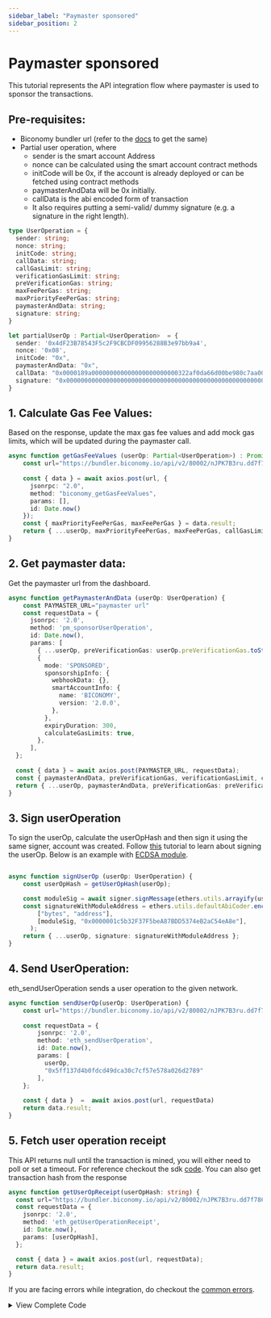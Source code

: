 ```yaml
---
sidebar_label: "Paymaster sponsored"
sidebar_position: 2
---
```


# Paymaster sponsored
This tutorial represents the API integration flow where paymaster is used to sponsor the transactions.

## Pre-requisites:

- Biconomy bundler url (refer to the [docs](/dashboard#bundler-keys) to get the same)
- Partial user operation, where
    - sender is the smart account Address
    - nonce can be calculated using the smart account contract methods
    - initCode will be 0x, if the account is already deployed or can be fetched using contract methods
    - paymasterAndData will be 0x initially.
    - callData is the abi encoded form of transaction
    - It also requires putting a semi-valid/ dummy signature (e.g. a signature in the right length).

```ts
type UserOperation = {
  sender: string;
  nonce: string;
  initCode: string;
  callData: string;
  callGasLimit: string;
  verificationGasLimit: string;
  preVerificationGas: string;
  maxFeePerGas: string;
  maxPriorityFeePerGas: string;
  paymasterAndData: string;
  signature: string;
}

let partialUserOp : Partial<UserOperation>  = {
  sender: '0x4dF23B78543F5c2F9CBCDF09956288B3e97bb9a4',
  nonce: '0x08',
  initCode: "0x",
  paymasterAndData: "0x",
  callData: "0x0000189a000000000000000000000000322af0da66d00be980c7aa006377fcaaeee3bdfd000000000000000000000000000000000000000000000000002386f26fc1000000000000000000000000000000000000000000000000000000000000000000600000000000000000000000000000000000000000000000000000000000000000",
  signature: "0x00000000000000000000000000000000000000000000000000000000000000400000000000000000000000000000001c5b32F37F5beA87BDD5374eB2aC54eA8e000000000000000000000000000000000000000000000000000000000000004181d4b4981670cb18f99f0b4a66446df1bf5b204d24cfcb659bf38ba27a4359b5711649ec2423c5e1247245eba2964679b6a1dbb85c992ae40b9b00c6935b02ff1b00000000000000000000000000000000000000000000000000000000000000",
}
```

## 1. Calculate Gas Fee Values: 
Based on the response, update the max gas fee values and add mock gas limits, which will be updated during the paymaster call.

```ts
async function getGasFeeValues (userOp: Partial<UserOperation>) : Promise<UserOperation>  {
    const url="https://bundler.biconomy.io/api/v2/80002/nJPK7B3ru.dd7f7861-190d-41bd-af80-6877f74b8f44"
    
    const { data } = await axios.post(url, {
      jsonrpc: "2.0",
      method: "biconomy_getGasFeeValues",
      params: [],
      id: Date.now()
    });
    const { maxPriorityFeePerGas, maxFeePerGas } = data.result;
    return { ...userOp, maxPriorityFeePerGas, maxFeePerGas, callGasLimit: "5000000", verificationGasLimit: "5000000", preVerificationGas: "5000000" } as UserOperation;
}
```

## 2. Get paymaster data:
Get the paymaster url from the dashboard.

```ts
async function getPaymasterAndData (userOp: UserOperation) {
    const PAYMASTER_URL="paymaster url"
    const requestData = {
      jsonrpc: '2.0',
      method: 'pm_sponsorUserOperation',
      id: Date.now(),
      params: [
        { ...userOp, preVerificationGas: userOp.preVerificationGas.toString(), verificationGasLimit: userOp.verificationGasLimit.toString(), callGasLimit: userOp.callGasLimit.toString(), maxFeePerGas: userOp.maxFeePerGas.toString(), maxPriorityFeePerGas: userOp.maxPriorityFeePerGas.toString(), paymasterAndData: "0x" },
        {
          mode: 'SPONSORED',
          sponsorshipInfo: {
            webhookData: {},
            smartAccountInfo: {
              name: 'BICONOMY',
              version: '2.0.0',
            },
          },
          expiryDuration: 300,
          calculateGasLimits: true,
        },
      ],
  };
  
  const { data } = await axios.post(PAYMASTER_URL, requestData);
  const { paymasterAndData, preVerificationGas, verificationGasLimit, callGasLimit } = data.result;
  return { ...userOp, paymasterAndData, preVerificationGas: preVerificationGas.toString(), verificationGasLimit: verificationGasLimit.toString(), callGasLimit: callGasLimit.toString() };
}
```

## 3. Sign userOperation
To sign the userOp, calculate the userOpHash and then sign it using the same signer, account was created. Follow [this](/tutorials/apiIntegration/signUserOperation.md) tutorial to learn about signing the userOp. Below is an example with [ECDSA module](/Modules/ecdsa).

```ts

async function signUserOp (userOp: UserOperation) {
    const userOpHash = getUserOpHash(userOp);

    const moduleSig = await signer.signMessage(ethers.utils.arrayify(userOpHash));
    const signatureWithModuleAddress = ethers.utils.defaultAbiCoder.encode(
        ["bytes", "address"],
        [moduleSig, "0x0000001c5b32F37F5beA87BDD5374eB2aC54eA8e"],
      );
    return { ...userOp, signature: signatureWithModuleAddress };
}

```

## 4. Send UserOperation: 
eth_sendUserOperation sends a user operation to the given network.

```ts
async function sendUserOp(userOp: UserOperation) {
    const url="https://bundler.biconomy.io/api/v2/80002/nJPK7B3ru.dd7f7861-190d-41bd-af80-6877f74b8f44"
    
    const requestData = {
        jsonrpc: '2.0',
        method: 'eth_sendUserOperation',
        id: Date.now(),
        params: [
          userOp,
          "0x5ff137d4b0fdcd49dca30c7cf57e578a026d2789"
        ],
    };
    
    const { data }  =  await axios.post(url, requestData)
    return data.result;
}
```

## 5. Fetch user operation receipt
This API returns null until the transaction is mined, you will either need to poll or set a timeout. For reference checkout the sdk [code](https://github.com/bcnmy/biconomy-client-sdk/blob/main/packages/bundler/src/Bundler.ts#L159). You can also get transaction hash from the response

```ts
async function getUserOpReceipt(userOpHash: string) {
  const url="https://bundler.biconomy.io/api/v2/80002/nJPK7B3ru.dd7f7861-190d-41bd-af80-6877f74b8f44"
  const requestData = {
    jsonrpc: '2.0',
    method: 'eth_getUserOperationReceipt',
    id: Date.now(),
    params: [userOpHash],
  };

  const { data } = await axios.post(url, requestData);
  return data.result;
}

```

If you are facing errors while integration, do checkout the [common errors](/troubleshooting/commonerrors.md).
<details>
<summary>View Complete Code</summary>

```ts
import { ethers, utils } from "ethers";
import axios, { AxiosRequestConfig, AxiosResponse, AxiosError } from 'axios';
import { string, string } from "ethers";

let provider = new ethers.providers.JsonRpcProvider("https://rpc-amoy.polygon.technology/");
let signer = new ethers.Wallet("private key", provider);

type UserOperation = {
  sender: string;
  nonce: string;
  initCode: string;
  callData: string;
  callGasLimit: string;
  verificationGasLimit: string;
  preVerificationGas: string;
  maxFeePerGas: string;
  maxPriorityFeePerGas: string;
  paymasterAndData: string;
  signature: string;
}

async function getGasFeeValues (userOp: Partial<UserOperation>) : Promise<UserOperation>  {
    const url="https://bundler.biconomy.io/api/v2/80002/nJPK7B3ru.dd7f7861-190d-41bd-af80-6877f74b8f44"
    
    const { data } = await axios.post(url, {
      jsonrpc: "2.0",
      method: "biconomy_getGasFeeValues",
      params: [],
      id: Date.now()
    });
    const { maxPriorityFeePerGas, maxFeePerGas } = data.result;
    return { ...userOp, maxPriorityFeePerGas, maxFeePerGas, callGasLimit: 5000000, verificationGasLimit: 5000000, preVerificationGas: 5000000 } as UserOperation;
}


async function getPaymasterAndData (userOp: UserOperation) {
    const PAYMASTER_URL="paymaster url"
    const requestData = {
      jsonrpc: '2.0',
      method: 'pm_sponsorUserOperation',
      id: Date.now(),
      params: [
        userOp,
        {
          mode: 'SPONSORED',
          sponsorshipInfo: {
            webhookData: {},
            smartAccountInfo: {
              name: 'BICONOMY',
              version: '2.0.0',
            },
          },
          expiryDuration: 300,
          calculateGasLimits: true,
        },
      ],
  };

  const { data } = await axios.post(PAYMASTER_URL, requestData);
  const { paymasterAndData, preVerificationGas, verificationGasLimit, callGasLimit } = data.result;
  return { ...userOp, paymasterAndData, preVerificationGas, verificationGasLimit, callGasLimit };

}

function getUserOpHash(useOpMinusSignature: UserOperation) {
    const packedData = ethers.utils.defaultAbiCoder.encode(
        [
          "address","uint256","bytes32","bytes32","uint256","uint256","uint256","uint256","uint256","bytes32",
        ],
        [
          useOpMinusSignature.sender,
          useOpMinusSignature.nonce,
          ethers.utils.keccak256(useOpMinusSignature.initCode),
          ethers.utils.keccak256(useOpMinusSignature.callData),
          useOpMinusSignature.callGasLimit,
          useOpMinusSignature.verificationGasLimit,
          useOpMinusSignature.preVerificationGas,
          useOpMinusSignature.maxFeePerGas,
          useOpMinusSignature.maxPriorityFeePerGas,
          ethers.utils.keccak256(useOpMinusSignature.paymasterAndData),
        ]
      );
      
      const enc = ethers.utils.defaultAbiCoder.encode(
        ["bytes32", "address", "uint256"],
        [ethers.utils.keccak256(packedData), "0x5ff137d4b0fdcd49dca30c7cf57e578a026d2789", 80002]
      );
      
      const userOpHash = ethers.utils.keccak256(enc);
      return userOpHash;
}

async function signUserOp (userOp: UserOperation) {
    const userOpHash = getUserOpHash(userOp);

    const moduleSig = await signer.signMessage(ethers.utils.arrayify(userOpHash));
    const signatureWithModuleAddress = ethers.utils.defaultAbiCoder.encode(
        ["bytes", "address"],
        [moduleSig, "0x0000001c5b32F37F5beA87BDD5374eB2aC54eA8e"],
      );
      return { ...userOp, signature: signatureWithModuleAddress };
}

async function sendUserOp(userOp: UserOperation) {
    const url="https://bundler.biconomy.io/api/v2/80002/nJPK7B3ru.dd7f7861-190d-41bd-af80-6877f74b8f44"
    
    const requestData = {
        jsonrpc: '2.0',
        method: 'eth_sendUserOperation',
        id: Date.now(),
        params: [
          userOp,
          "0x5ff137d4b0fdcd49dca30c7cf57e578a026d2789"
        ],
    };
    
    const { data }  =  await axios.post(url, requestData)
    return data.result;

}

async function getUserOpReceipt(userOpHash: string) {
  const url="https://bundler.biconomy.io/api/v2/80002/nJPK7B3ru.dd7f7861-190d-41bd-af80-6877f74b8f44"
  const requestData = {
    jsonrpc: '2.0',
    method: 'eth_getUserOperationReceipt',
    id: Date.now(),
    params: [userOpHash],
  };

  const { data } = await axios.post(url, requestData);
  return data.result;
}

async function executePartialUserOp() {
    
 try {
    let partialUserOp: Partial<UserOperation> = {
        sender: '0x4dF23B78543F5c2F9CBCDF09956288B3e97bb9a4',
        nonce: '0x1D',
        initCode: "0x",
        paymasterAndData: "0x",
        callData: "0x0000189a000000000000000000000000322af0da66d00be980c7aa006377fcaaeee3bdfd000000000000000000000000000000000000000000000000002386f26fc1000000000000000000000000000000000000000000000000000000000000000000600000000000000000000000000000000000000000000000000000000000000000",
        signature: "0x00000000000000000000000000000000000000000000000000000000000000400000000000000000000000000000001c5b32F37F5beA87BDD5374eB2aC54eA8e000000000000000000000000000000000000000000000000000000000000004181d4b4981670cb18f99f0b4a66446df1bf5b204d24cfcb659bf38ba27a4359b5711649ec2423c5e1247245eba2964679b6a1dbb85c992ae40b9b00c6935b02ff1b00000000000000000000000000000000000000000000000000000000000000",
    }

    // Step 1 Gas estimation
    let userOp = await getGasFeeValues(partialUserOp)

    // Step 2 Get paymaster data
    userOp = await getPaymasterAndData(userOp)

    // Step 3 sign user op
    userOp = await signUserOp(userOp)

    // Step 4: send user operation
    const userOpHash = await sendUserOp(userOp);
    console.log("userOpHash", userOpHash)
    // Step 5: Get UserOpReceipt
    const receipt = await getUserOpReceipt(userOpHash);
    
  }
  catch (error) {
        console.error(error)
   }
}

executePartialUserOp();
```
</details>